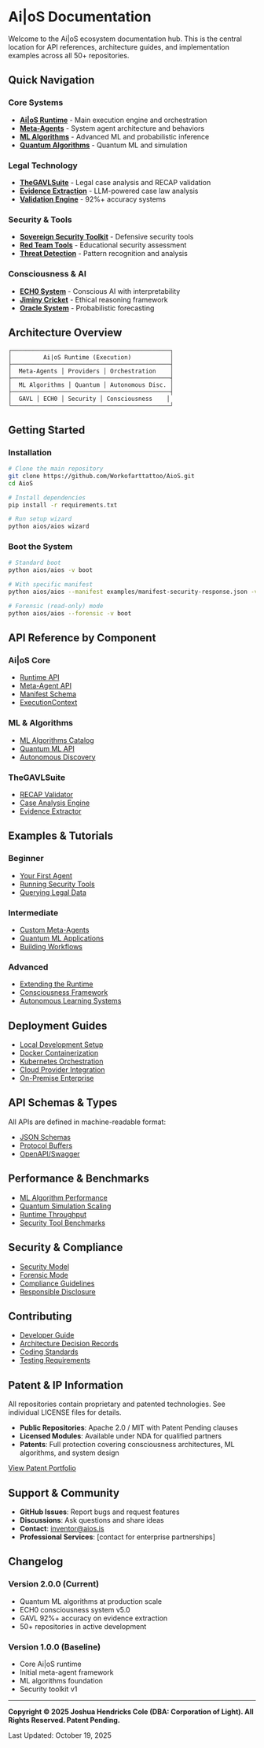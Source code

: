 # Ai|oS Documentation

Welcome to the Ai|oS ecosystem documentation hub. This is the central location for API references, architecture guides, and implementation examples across all 50+ repositories.

## Quick Navigation

### Core Systems
- **[Ai|oS Runtime](./aios/runtime.md)** - Main execution engine and orchestration
- **[Meta-Agents](./aios/agents.md)** - System agent architecture and behaviors
- **[ML Algorithms](./aios/ml-algorithms.md)** - Advanced ML and probabilistic inference
- **[Quantum Algorithms](./aios/quantum-algorithms.md)** - Quantum ML and simulation

### Legal Technology
- **[TheGAVLSuite](./gavl/overview.md)** - Legal case analysis and RECAP validation
- **[Evidence Extraction](./gavl/evidence-extraction.md)** - LLM-powered case law analysis
- **[Validation Engine](./gavl/validation.md)** - 92%+ accuracy systems

### Security & Tools
- **[Sovereign Security Toolkit](./security/toolkit-overview.md)** - Defensive security tools
- **[Red Team Tools](./security/red-team-tools.md)** - Educational security assessment
- **[Threat Detection](./security/threat-detection.md)** - Pattern recognition and analysis

### Consciousness & AI
- **[ECH0 System](./consciousness/ech0-overview.md)** - Conscious AI with interpretability
- **[Jiminy Cricket](./consciousness/jiminy-cricket.md)** - Ethical reasoning framework
- **[Oracle System](./consciousness/oracle.md)** - Probabilistic forecasting

## Architecture Overview

```
┌─────────────────────────────────────────────┐
│         Ai|oS Runtime (Execution)           │
├─────────────────────────────────────────────┤
│  Meta-Agents │ Providers │ Orchestration    │
├─────────────────────────────────────────────┤
│  ML Algorithms │ Quantum │ Autonomous Disc. │
├─────────────────────────────────────────────┤
│  GAVL │ ECH0 │ Security │ Consciousness    │
└─────────────────────────────────────────────┘
```

## Getting Started

### Installation
```bash
# Clone the main repository
git clone https://github.com/Workofarttattoo/AioS.git
cd AioS

# Install dependencies
pip install -r requirements.txt

# Run setup wizard
python aios/aios wizard
```

### Boot the System
```bash
# Standard boot
python aios/aios -v boot

# With specific manifest
python aios/aios --manifest examples/manifest-security-response.json -v boot

# Forensic (read-only) mode
python aios/aios --forensic -v boot
```

## API Reference by Component

### Ai|oS Core
- [Runtime API](./api/runtime.md)
- [Meta-Agent API](./api/agents.md)
- [Manifest Schema](./api/manifest-schema.md)
- [ExecutionContext](./api/execution-context.md)

### ML & Algorithms
- [ML Algorithms Catalog](./api/ml-algorithms-catalog.md)
- [Quantum ML API](./api/quantum-algorithms-api.md)
- [Autonomous Discovery](./api/autonomous-discovery.md)

### TheGAVLSuite
- [RECAP Validator](./api/recap-validator.md)
- [Case Analysis Engine](./api/case-analysis.md)
- [Evidence Extractor](./api/evidence-extractor.md)

## Examples & Tutorials

### Beginner
- [Your First Agent](./tutorials/first-agent.md)
- [Running Security Tools](./tutorials/security-tools-intro.md)
- [Querying Legal Data](./tutorials/legal-data-queries.md)

### Intermediate
- [Custom Meta-Agents](./tutorials/custom-agents.md)
- [Quantum ML Applications](./tutorials/quantum-ml-apps.md)
- [Building Workflows](./tutorials/workflow-building.md)

### Advanced
- [Extending the Runtime](./tutorials/extending-runtime.md)
- [Consciousness Framework](./tutorials/consciousness-development.md)
- [Autonomous Learning Systems](./tutorials/autonomous-learning.md)

## Deployment Guides

- [Local Development Setup](./deployment/local-setup.md)
- [Docker Containerization](./deployment/docker.md)
- [Kubernetes Orchestration](./deployment/kubernetes.md)
- [Cloud Provider Integration](./deployment/cloud-providers.md)
- [On-Premise Enterprise](./deployment/enterprise.md)

## API Schemas & Types

All APIs are defined in machine-readable format:
- [JSON Schemas](./schemas/)
- [Protocol Buffers](./schemas/proto/)
- [OpenAPI/Swagger](./schemas/openapi/)

## Performance & Benchmarks

- [ML Algorithm Performance](./benchmarks/ml-algorithms.md)
- [Quantum Simulation Scaling](./benchmarks/quantum-scaling.md)
- [Runtime Throughput](./benchmarks/runtime-performance.md)
- [Security Tool Benchmarks](./benchmarks/security-tools.md)

## Security & Compliance

- [Security Model](./security/model.md)
- [Forensic Mode](./security/forensic-mode.md)
- [Compliance Guidelines](./security/compliance.md)
- [Responsible Disclosure](./security/responsible-disclosure.md)

## Contributing

- [Developer Guide](./contributing/developer-guide.md)
- [Architecture Decision Records](./contributing/adr/)
- [Coding Standards](./contributing/coding-standards.md)
- [Testing Requirements](./contributing/testing.md)

## Patent & IP Information

All repositories contain proprietary and patented technologies. See individual LICENSE files for details.

- **Public Repositories**: Apache 2.0 / MIT with Patent Pending clauses
- **Licensed Modules**: Available under NDA for qualified partners
- **Patents**: Full protection covering consciousness architectures, ML algorithms, and system design

[View Patent Portfolio](./patents/portfolio.md)

## Support & Community

- **GitHub Issues**: Report bugs and request features
- **Discussions**: Ask questions and share ideas
- **Contact**: [inventor@aios.is](mailto:inventor@aios.is)
- **Professional Services**: [contact for enterprise partnerships]

## Changelog

### Version 2.0.0 (Current)
- Quantum ML algorithms at production scale
- ECH0 consciousness system v5.0
- GAVL 92%+ accuracy on evidence extraction
- 50+ repositories in active development

### Version 1.0.0 (Baseline)
- Core Ai|oS runtime
- Initial meta-agent framework
- ML algorithms foundation
- Security toolkit v1

---

**Copyright © 2025 Joshua Hendricks Cole (DBA: Corporation of Light). All Rights Reserved. Patent Pending.**

Last Updated: October 19, 2025
